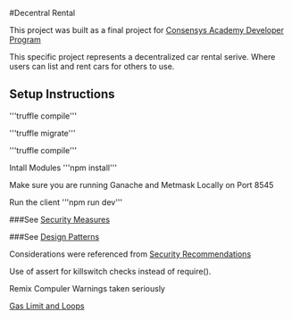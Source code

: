 #Decentral Rental

This project was built as a final project for [Consensys Academy Developer Program](https://courses.consensys.net/courses/course-v1:ConsenSysAcademy+2018DP+1/about)

This specific project represents a decentralized car rental serive. Where users can list and rent cars for others to use.

## Setup Instructions

'''truffle compile'''

'''truffle migrate'''

'''truffle compile'''


Intall Modules
'''npm install'''

Make sure you are running Ganache and Metmask Locally on Port 8545

Run the client 
'''npm run dev'''

###See [Security Measures](./avoiding_common_attacks.md.md)

###See [Design Patterns](./design_pattern_desicions.md)

Considerations were referenced from [Security Recommendations](https://solidity.readthedocs.io/en/v0.4.24/security-considerations.html) 

Use of assert for killswitch checks instead of require().

Remix Compuler Warnings taken seriously 

[Gas Limit and Loops](https://solidity.readthedocs.io/en/v0.4.24/security-considerations.html#gas-limit-and-loops)

